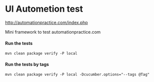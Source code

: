 # UI Autometion test  
http://automationpractice.com/index.php

Mini framework to test automationpractice.com

#### Run the tests
`
mvn clean package verify -P local 
`

#### Run the tests by tags

`
mvn clean package verify -P local -Dcucumber.options="--tags @Tag"
`
